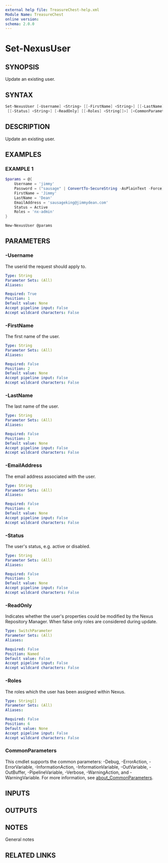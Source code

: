 ```yaml
---
external help file: TreasureChest-help.xml
Module Name: TreasureChest
online version:
schema: 2.0.0
---
```


# Set-NexusUser

## SYNOPSIS

Update an existing user.

## SYNTAX

```powershell
Set-NexusUser [-Username] <String> [[-FirstName] <String>] [[-LastName] <String>] [[-EmailAddress] <String>]
 [[-Status] <String>] [-ReadOnly] [[-Roles] <String[]>] [<CommonParameters>]
```

## DESCRIPTION

Update an existing user.

## EXAMPLES

### EXAMPLE 1

```powershell
$params = @{
    Username = 'jimmy'
    Password = ("sausage" | ConvertTo-SecureString -AsPlainText -Force)
    FirstName = 'Jimmy'
    LastName = 'Dean'
    EmailAddress = 'sausageking@jimmydean.com'
    Status = Active
    Roles = 'nx-admin'
}

New-NexusUser @params
```

## PARAMETERS

### -Username

The userid the request should apply to.

```yaml
Type: String
Parameter Sets: (All)
Aliases:

Required: True
Position: 1
Default value: None
Accept pipeline input: False
Accept wildcard characters: False
```

### -FirstName

The first name of the user.

```yaml
Type: String
Parameter Sets: (All)
Aliases:

Required: False
Position: 2
Default value: None
Accept pipeline input: False
Accept wildcard characters: False
```

### -LastName

The last name of the user.

```yaml
Type: String
Parameter Sets: (All)
Aliases:

Required: False
Position: 3
Default value: None
Accept pipeline input: False
Accept wildcard characters: False
```

### -EmailAddress

The email address associated with the user.

```yaml
Type: String
Parameter Sets: (All)
Aliases:

Required: False
Position: 4
Default value: None
Accept pipeline input: False
Accept wildcard characters: False
```

### -Status

The user's status, e.g. active or disabled.

```yaml
Type: String
Parameter Sets: (All)
Aliases:

Required: False
Position: 5
Default value: None
Accept pipeline input: False
Accept wildcard characters: False
```

### -ReadOnly

Indicates whether the user's properties could be modified by the Nexus Repository Manager.
When false only roles are considered during update.

```yaml
Type: SwitchParameter
Parameter Sets: (All)
Aliases:

Required: False
Position: Named
Default value: False
Accept pipeline input: False
Accept wildcard characters: False
```

### -Roles

The roles which the user has been assigned within Nexus.

```yaml
Type: String[]
Parameter Sets: (All)
Aliases:

Required: False
Position: 6
Default value: None
Accept pipeline input: False
Accept wildcard characters: False
```

### CommonParameters

This cmdlet supports the common parameters: -Debug, -ErrorAction, -ErrorVariable, -InformationAction, -InformationVariable, -OutVariable, -OutBuffer, -PipelineVariable, -Verbose, -WarningAction, and -WarningVariable. For more information, see [about_CommonParameters](http://go.microsoft.com/fwlink/?LinkID=113216).

## INPUTS

## OUTPUTS

## NOTES
General notes

## RELATED LINKS
